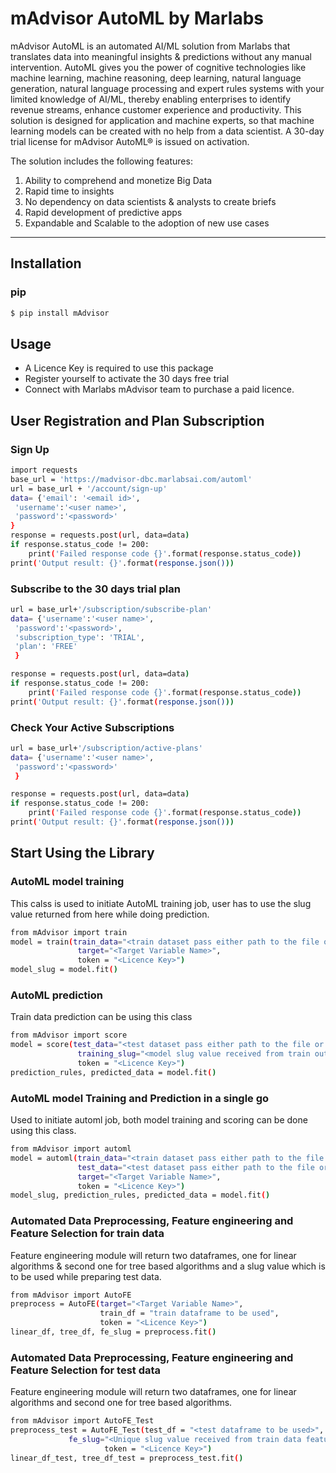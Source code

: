 mAdvisor AutoML by Marlabs
==============


mAdvisor AutoML is an automated AI/ML solution from Marlabs that translates data into meaningful insights & predictions without any manual intervention. AutoML gives you the power of cognitive technologies like machine learning, machine reasoning, deep learning, natural language generation, natural language processing and expert rules systems with your limited knowledge of AI/ML, thereby enabling enterprises to identify revenue streams, enhance customer experience and productivity. This solution is designed for application and machine experts, so that machine learning models can be created with no help from a data scientist.  A 30-day trial license for mAdvisor AutoML® is issued on activation.

The solution includes the following features:
1. Ability to comprehend and monetize Big Data
2. Rapid time to insights
3. No dependency on data scientists & analysts to create briefs
4. Rapid development of predictive apps
5. Expandable and Scalable to the adoption of new use cases

--------------



Installation
--------------
### pip
```sh
$ pip install mAdvisor
```

Usage
--------------
  * A Licence Key is required to use this package
  * Register yourself to activate the 30 days free trial
  * Connect with Marlabs mAdvisor team to purchase a paid licence.

## User Registration and Plan Subscription

###  Sign Up
```sh
import requests
base_url = 'https://madvisor-dbc.marlabsai.com/automl'
url = base_url + '/account/sign-up'
data= {'email': '<email id>',
 'username':'<user name>',
 'password':'<password>'
}
response = requests.post(url, data=data)
if response.status_code != 200:
    print('Failed response code {}'.format(response.status_code))
print('Output result: {}'.format(response.json()))
```
###  Subscribe to the 30 days trial plan
```sh
url = base_url+'/subscription/subscribe-plan'
data= {'username':'<user name>',
 'password':'<password>',
 'subscription_type': 'TRIAL',
 'plan': 'FREE'
 }

response = requests.post(url, data=data)
if response.status_code != 200:
    print('Failed response code {}'.format(response.status_code))
print('Output result: {}'.format(response.json()))
```

###  Check Your Active Subscriptions
```sh
url = base_url+'/subscription/active-plans'
data= {'username':'<user name>',
 'password':'<password>'
 }

response = requests.post(url, data=data)
if response.status_code != 200:
    print('Failed response code {}'.format(response.status_code))
print('Output result: {}'.format(response.json()))
```

## Start Using the Library

### AutoML model training
This calss is used to initiate AutoML training job, user has to use the slug value returned from here while doing prediction.
```sh
from mAdvisor import train
model = train(train_data="<train dataset pass either path to the file or dataframe>",
               target="<Target Variable Name>",
               token = "<Licence Key>")
model_slug = model.fit()
```

### AutoML prediction
Train data prediction can be using this class
```sh
from mAdvisor import score
model = score(test_data="<test dataset pass either path to the file or dataframe>",
               training_slug="<model slug value received from train output>",
               token = "<Licence Key>")
prediction_rules, predicted_data = model.fit()
```
### AutoML model Training and Prediction in a single go
Used to initiate automl job, both model training and scoring can be done using this class.
```sh
from mAdvisor import automl
model = automl(train_data="<train dataset pass either path to the file or dataframe>",
               test_data="<test dataset pass either path to the file or dataframe>",
               target="<Target Variable Name>",
               token = "<Licence Key>")
model_slug, prediction_rules, predicted_data = model.fit()
```

### Automated Data Preprocessing, Feature engineering and Feature Selection for train data
Feature engineering module will return two dataframes, one for linear algorithms & second one for tree based algorithms and a slug value which is to be used while preparing test data. 
```sh
from mAdvisor import AutoFE
preprocess = AutoFE(target="<Target Variable Name>",
                    train_df = "train dataframe to be used",
                    token = "<Licence Key>")
linear_df, tree_df, fe_slug = preprocess.fit()
```

### Automated Data Preprocessing, Feature engineering and Feature Selection for test data
Feature engineering module will return two dataframes, one for linear algorithms and second one for tree based algorithms.
```sh
from mAdvisor import AutoFE_Test
preprocess_test = AutoFE_Test(test_df = "<test dataframe to be used>",
			 fe_slug="<Unique slug value received from train data feature engineering>",
                   	 token = "<Licence Key>")
linear_df_test, tree_df_test = preprocess_test.fit()
```


